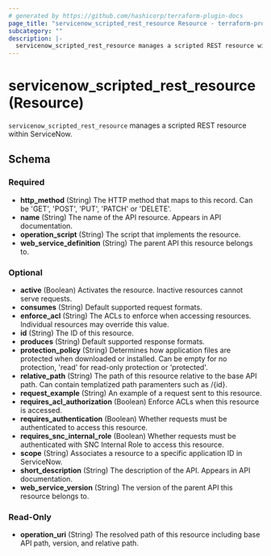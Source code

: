 ```yaml
---
# generated by https://github.com/hashicorp/terraform-plugin-docs
page_title: "servicenow_scripted_rest_resource Resource - terraform-provider-servicenow"
subcategory: ""
description: |-
  servicenow_scripted_rest_resource manages a scripted REST resource within ServiceNow.
---
```


# servicenow_scripted_rest_resource (Resource)

`servicenow_scripted_rest_resource` manages a scripted REST resource within ServiceNow.



<!-- schema generated by tfplugindocs -->
## Schema

### Required

- **http_method** (String) The HTTP method that maps to this record. Can be 'GET', 'POST', 'PUT', 'PATCH' or 'DELETE'.
- **name** (String) The name of the API resource. Appears in API documentation.
- **operation_script** (String) The script that implements the resource.
- **web_service_definition** (String) The parent API this resource belongs to.

### Optional

- **active** (Boolean) Activates the resource. Inactive resources cannot serve requests.
- **consumes** (String) Default supported request formats.
- **enforce_acl** (String) The ACLs to enforce when accessing resources. Individual resources may override this value.
- **id** (String) The ID of this resource.
- **produces** (String) Default supported response formats.
- **protection_policy** (String) Determines how application files are protected when downloaded or installed. Can be empty for no protection, 'read' for read-only protection or 'protected'.
- **relative_path** (String) The path of this resource relative to the base API path. Can contain templatized path paramenters such as /{id}.
- **request_example** (String) An example of a request sent to this resource.
- **requires_acl_authorization** (Boolean) Enforce ACLs when this resource is accessed.
- **requires_authentication** (Boolean) Whether requests must be authenticated to access this resource.
- **requires_snc_internal_role** (Boolean) Whether requests must be authenticated with SNC Internal Role to access this resource.
- **scope** (String) Associates a resource to a specific application ID in ServiceNow.
- **short_description** (String) The description of the API. Appears in API documentation.
- **web_service_version** (String) The version of the parent API this resource belongs to.

### Read-Only

- **operation_uri** (String) The resolved path of this resource including base API path, version, and relative path.


